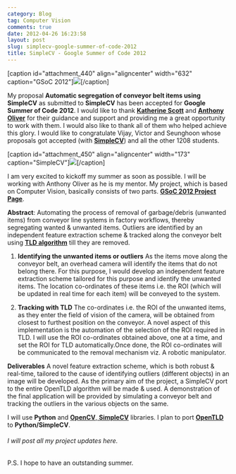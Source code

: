 ```yaml
---
category: Blog
tag: Computer Vision
comments: true
date: 2012-04-26 16:23:58
layout: post
slug: simplecv-google-summer-of-code-2012
title: SimpleCV - Google Summer of Code 2012
---
```


[caption id="attachment_440" align="aligncenter" width="632" caption="GSoC 2012"][![](http://www.jayrambhia.com/blog/wp-content/uploads/2012/04/banner-gsoc20122.png)](http://www.jayrambhia.com/blog/wp-content/uploads/2012/04/banner-gsoc20122.png)[/caption]


My proposal **Automatic segregation of conveyor belt items using SimpleCV** as submitted to **SimpleCV** has been accepted for **Google Summer of Code 2012**. I would like to thank **[Katherine Scott](http://www.kscottz.com/)** and **[Anthony Oliver](http://www.anthonyoliver.net/)** for their guidance and support and providing me a great opportunity to work with them. I would also like to thank all of them who helped achieve this glory. I would like to congratulate Vijay, Victor and Seunghoon whose proposals got accepted (with [**SimpleCV**](http://simplecv.org/)) and all the other 1208 students.




[caption id="attachment_450" align="aligncenter" width="173" caption="SimpleCV"][![](http://www.jayrambhia.com/blog/wp-content/uploads/2012/04/simplecv_logo_minimal.png)](http://www.jayrambhia.com/blog/wp-content/uploads/2012/04/simplecv_logo_minimal.png)[/caption]

I am very excited to kickoff my summer as soon as possible. I will be working with Anthony Oliver as he is my mentor. My project, which is based on Computer Vision, basically consists of two parts. **[GSoC 2012 Project Page](http://www.google-melange.com/gsoc/project/google/gsoc2012/jayrambhia/5001)**.

**Abstract**:
Automating the process of removal of garbage/debris (unwanted items) from conveyor line systems in factory workflows, thereby segregating wanted & unwanted items. Outliers are identified by an independent feature extraction scheme & tracked along the conveyor belt using **[TLD algorithm](http://info.ee.surrey.ac.uk/Personal/Z.Kalal/tld.html)** till they are removed.

1. **Identifying the unwanted items or outliers**
As the items move along the conveyor belt, an overhead camera will identify the items that do not belong there. For this purpose, I would develop an independent feature extraction scheme tailored for this purpose and identify the unwanted items. The location co-ordinates of these items i.e. the ROI (which will be updated in real time for each item) will be conveyed to the system.

2. **Tracking with TLD**
The co-ordinates i.e. the ROI of the unwanted items, as they enter the field of vision of the camera, will be obtained from closest to furthest position on the conveyor. A novel aspect of this implementation is the automation of the selection of the ROI required in TLD. I will use the ROI co-ordinates obtained above, one at a time, and set the ROI for TLD automatically.Once done, the ROI co-ordinates will be communicated to the removal mechanism viz. A robotic manipulator.


**Deliverables**
A novel feature extraction scheme, which is both robust & real-time, tailored to the cause of identifying outliers (different objects) in an image will be developed. As the primary aim of the project, a SimpleCV port to the entire OpenTLD algorithm will be made & used. A demonstration of the final application will be provided by simulating a conveyor belt and tracking the outliers in the various objects on the same.

I will use **Python** and [**OpenCV**, ](http://opencv.willowgarage.com/wiki/)[**SimpleCV**](https://github.com/ingenuitas/SimpleCV/) libraries. I plan to port [**OpenTLD**](https://github.com/zk00006/OpenTLD) to **Python/SimpleCV**.



###### I will post all my project updates here.



P.S. I hope to have an outstanding summer.
